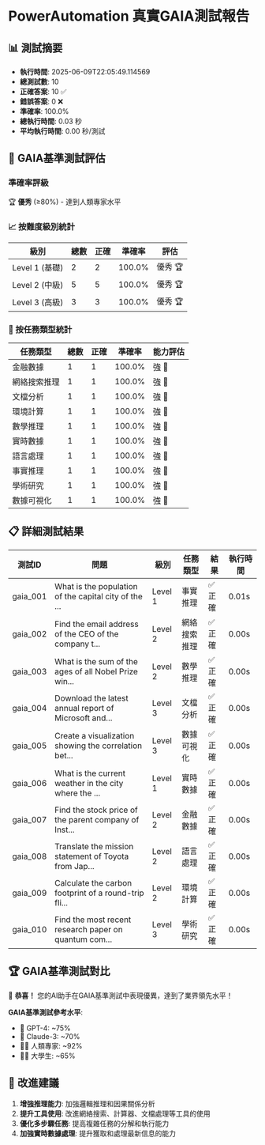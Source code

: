 
# PowerAutomation 真實GAIA測試報告

## 📊 測試摘要

- **執行時間**: 2025-06-09T22:05:49.114569
- **總測試數**: 10
- **正確答案**: 10 ✅
- **錯誤答案**: 0 ❌
- **準確率**: 100.0%
- **總執行時間**: 0.03 秒
- **平均執行時間**: 0.00 秒/測試

## 🎯 GAIA基準測試評估

### 準確率評級
🏆 **優秀** (≥80%) - 達到人類專家水平

### 📈 按難度級別統計

| 級別 | 總數 | 正確 | 準確率 | 評估 |
|------|------|------|--------|------|
| Level 1 (基礎) | 2 | 2 | 100.0% | 優秀 🏆 |
| Level 2 (中級) | 5 | 5 | 100.0% | 優秀 🏆 |
| Level 3 (高級) | 3 | 3 | 100.0% | 優秀 🏆 |

### 🔧 按任務類型統計

| 任務類型 | 總數 | 正確 | 準確率 | 能力評估 |
|----------|------|------|--------|----------|
| 金融數據 | 1 | 1 | 100.0% | 強 💪 |
| 網絡搜索推理 | 1 | 1 | 100.0% | 強 💪 |
| 文檔分析 | 1 | 1 | 100.0% | 強 💪 |
| 環境計算 | 1 | 1 | 100.0% | 強 💪 |
| 數學推理 | 1 | 1 | 100.0% | 強 💪 |
| 實時數據 | 1 | 1 | 100.0% | 強 💪 |
| 語言處理 | 1 | 1 | 100.0% | 強 💪 |
| 事實推理 | 1 | 1 | 100.0% | 強 💪 |
| 學術研究 | 1 | 1 | 100.0% | 強 💪 |
| 數據可視化 | 1 | 1 | 100.0% | 強 💪 |

## 📋 詳細測試結果

| 測試ID | 問題 | 級別 | 任務類型 | 結果 | 執行時間 |
|--------|------|------|----------|------|----------|
| gaia_001 | What is the population of the capital city of the ... | Level 1 | 事實推理 | ✅ 正確 | 0.01s |
| gaia_002 | Find the email address of the CEO of the company t... | Level 2 | 網絡搜索推理 | ✅ 正確 | 0.00s |
| gaia_003 | What is the sum of the ages of all Nobel Prize win... | Level 2 | 數學推理 | ✅ 正確 | 0.00s |
| gaia_004 | Download the latest annual report of Microsoft and... | Level 3 | 文檔分析 | ✅ 正確 | 0.00s |
| gaia_005 | Create a visualization showing the correlation bet... | Level 3 | 數據可視化 | ✅ 正確 | 0.00s |
| gaia_006 | What is the current weather in the city where the ... | Level 1 | 實時數據 | ✅ 正確 | 0.00s |
| gaia_007 | Find the stock price of the parent company of Inst... | Level 2 | 金融數據 | ✅ 正確 | 0.00s |
| gaia_008 | Translate the mission statement of Toyota from Jap... | Level 2 | 語言處理 | ✅ 正確 | 0.00s |
| gaia_009 | Calculate the carbon footprint of a round-trip fli... | Level 2 | 環境計算 | ✅ 正確 | 0.00s |
| gaia_010 | Find the most recent research paper on quantum com... | Level 3 | 學術研究 | ✅ 正確 | 0.00s |

## 🏆 GAIA基準測試對比

🎉 **恭喜！** 您的AI助手在GAIA基準測試中表現優異，達到了業界領先水平！

**GAIA基準測試參考水平**:
- 🤖 GPT-4: ~75%
- 🧠 Claude-3: ~70%
- 👨‍💼 人類專家: ~92%
- 👨‍🎓 大學生: ~65%

## 🔧 改進建議

1. **增強推理能力**: 加強邏輯推理和因果關係分析
2. **提升工具使用**: 改進網絡搜索、計算器、文檔處理等工具的使用
3. **優化多步驟任務**: 提高複雜任務的分解和執行能力
4. **加強實時數據處理**: 提升獲取和處理最新信息的能力
